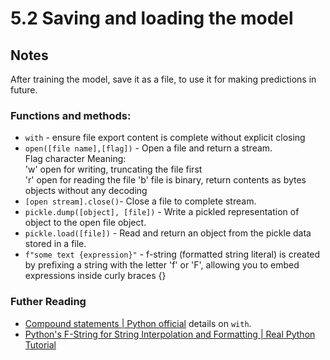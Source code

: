 # 5.2 Saving and loading the model  

## Notes

After training the model, save it as a file, to use it for making predictions in future.  


### **Functions and methods:**  
  
* `with` - ensure file export content is complete without explicit closing  
* `open([file name],[flag])` - Open a file and return a stream.  
    Flag character Meaning:  
    'w'       open for writing, truncating the file first  
    'r'       open for reading the file
    'b'       file is binary, return contents as bytes objects without any decoding  
* `[open stream].close()`- Close a file to complete stream.  
* `pickle.dump([object], [file])` - Write a pickled representation of object to the open file object.  
* `pickle.load([file])` - Read and return an object from the pickle data stored in a file.  
* `f"some text {expression}"` - f-string (formatted string literal) is created by prefixing a string with the letter 'f' or 'F', allowing you to embed expressions inside curly braces {} 

  
### **Futher Reading**  
* [Compound statements | Python official](https://docs.python.org/3/reference/compound_stmts.html) details on `with`.  
* [Python's F-String for String Interpolation and Formatting | Real Python Tutorial](https://realpython.com/python-f-strings/)